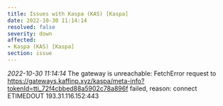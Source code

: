 ```yaml
---
title: Issues with Kaspa (KAS) [Kaspa]
date: 2022-10-30 11:14:14
resolved: false
severity: down
affected:
- Kaspa (KAS) [Kaspa]
section: issue
---
```


*2022-10-30 11:14:14* The gateway is unreachable: FetchError request to https://gateways.kaffinp.xyz/kaspa/meta-info?tokenId=tti_72f4cbbed88a5902c78a896f failed, reason: connect ETIMEDOUT 193.31.116.152:443